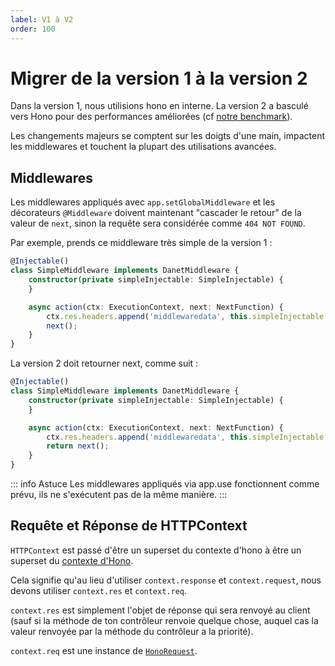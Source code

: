 ```yaml
---
label: V1 à V2
order: 100
---
```



# Migrer de la version 1 à la version 2

Dans la version 1, nous utilisions hono en interne. La version 2 a basculé vers Hono pour des performances améliorées (cf [notre benchmark](https://quickchart.io/chart/render/sf-adcfeec7-78bc-43c6-9019-09c18ae3bd48)).

Les changements majeurs se comptent sur les doigts d'une main, impactent les middlewares et touchent la plupart des utilisations avancées.

## Middlewares

Les middlewares appliqués avec `app.setGlobalMiddleware` et les décorateurs `@Middleware` doivent maintenant "cascader le retour" de la valeur de `next`, sinon la requête sera considérée comme `404 NOT FOUND`.

Par exemple, prends ce middleware très simple de la version 1 :

```ts
@Injectable()
class SimpleMiddleware implements DanetMiddleware {
    constructor(private simpleInjectable: SimpleInjectable) {
    }

    async action(ctx: ExecutionContext, next: NextFunction) {
        ctx.res.headers.append('middlewaredata', this.simpleInjectable.doSomething());
        next();
    }
}
```

La version 2 doit retourner next, comme suit :

```ts
@Injectable()
class SimpleMiddleware implements DanetMiddleware {
    constructor(private simpleInjectable: SimpleInjectable) {
    }

    async action(ctx: ExecutionContext, next: NextFunction) {
        ctx.res.headers.append('middlewaredata', this.simpleInjectable.doSomething());
        return next();
    }
}
```

::: info Astuce
Les middlewares appliqués via app.use fonctionnent comme prévu, ils ne s'exécutent pas de la même manière.
:::

## Requête et Réponse de HTTPContext

`HTTPContext` est passé d'être un superset du contexte d'hono à être un superset du [contexte d'Hono](https://hono.dev/api/context).

Cela signifie qu'au lieu d'utiliser `context.response` et `context.request`, nous devons utiliser `context.res` et `context.req`.

`context.res` est simplement l'objet de réponse qui sera renvoyé au client (sauf si la méthode de ton contrôleur renvoie quelque chose, auquel cas la valeur renvoyée par la méthode du contrôleur a la priorité).

`context.req` est une instance de [`HonoRequest`](https://hono.dev/api/request).
